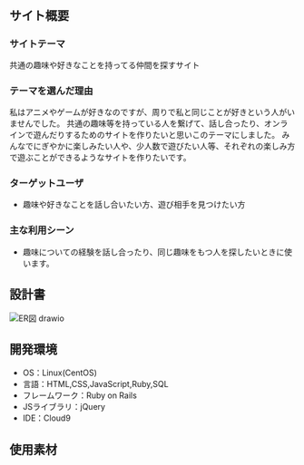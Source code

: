 # <!--ここにアプリ名を入力-->
​
## サイト概要
### サイトテーマ
共通の趣味や好きなことを持ってる仲間を探すサイト
​
### テーマを選んだ理由
私はアニメやゲームが好きなのですが、周りで私と同じことが好きという人がいませんでした。
共通の趣味等を持っている人を繋げて、話し合ったり、オンラインで遊んだりするためのサイトを作りたいと思いこのテーマにしました。
みんなでにぎやかに楽しみたい人や、少人数で遊びたい人等、それぞれの楽しみ方で遊ぶことができるようなサイトを作りたいです。
​
### ターゲットユーザ
- 趣味や好きなことを話し合いたい方、遊び相手を見つけたい方
​
### 主な利用シーン
- 趣味についての経験を話し合ったり、同じ趣味をもつ人を探したいときに使います。
​
## 設計書
![ER図 drawio](https://github.com/PikkaStar/HobbyChat/assets/143864403/2391331f-da55-4474-ac6a-2534a02ba49b)
​
## 開発環境
- OS：Linux(CentOS)
- 言語：HTML,CSS,JavaScript,Ruby,SQL
- フレームワーク：Ruby on Rails
- JSライブラリ：jQuery
- IDE：Cloud9
​
## 使用素材
<!--- 外部サービスの画像素材・音声素材を使用した場合は、必ずサービス名とURLを明記してください。-->
<!--- アプリケーションの実装に使用したgem/bootstrapのリファレンスなどの記載は不要です。-->
<!--- 使用しない場合は、使用素材の項目をREADMEから削除してください。-->
<!--折りたたむ-->
